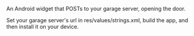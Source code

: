 An Android widget that POSTs to your garage server, opening the door.

Set your garage server's url in res/values/strings.xml, build the app, and then install it on your device.

